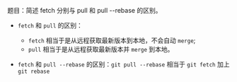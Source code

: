 题目：简述 fetch 分别与 pull 和 pull --rebase 的区别。

* `fetch` 和 `pull` 的区别：
  * `fetch` 相当于是从远程获取最新版本到本地，不会自动 `merge`;
  * `pull` 相当于是从远程获取最新版本并 `merge` 到本地。

* `fetch` 和 `pull --rebase` 的区别：`git pull --rebase` 相当于 `git fetch` 加上 `git rebase`